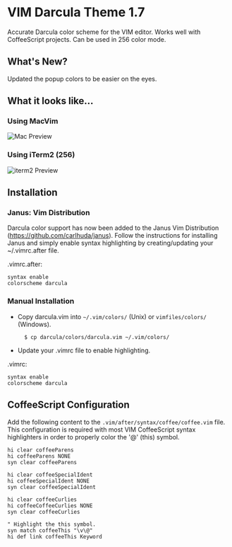# VIM Darcula Theme 1.7

Accurate Darcula color scheme for the VIM editor.  Works well with CoffeeScript projects.  Can be used in 256 color mode.

## What's New?

Updated the popup colors to be easier on the eyes.

## What it looks like...

### Using MacVim

![Mac Preview](https://raw.githubusercontent.com/blueshirts/darcula/master/images/darcula1.png)

### Using iTerm2 (256)

![iterm2 Preview](https://raw.githubusercontent.com/blueshirts/darcula/master/images/darcula2.png)

## Installation

### Janus: Vim Distribution

Darcula color support has now been added to the Janus Vim Distribution (https://github.com/carlhuda/janus).  Follow the instructions for installing Janus and simply enable syntax highlighting by creating/updating your ~/.vimrc.after file.

.vimrc.after:

    syntax enable
    colorscheme darcula
    
    
### Manual Installation

- Copy darcula.vim into `~/.vim/colors/` (Unix) or `vimfiles/colors/` (Windows).

        $ cp darcula/colors/darcula.vim ~/.vim/colors/

- Update your .vimrc file to enable highlighting.

.vimrc:

    syntax enable
    colorscheme darcula


## CoffeeScript Configuration

Add the following content to the `.vim/after/syntax/coffee/coffee.vim` file.  This configuration is required with most
VIM CoffeeScript syntax highlighters in order to properly color the '@' (this) symbol.

    hi clear coffeeParens
    hi coffeeParens NONE
    syn clear coffeeParens

    hi clear coffeeSpecialIdent
    hi coffeeSpecialIdent NONE
    syn clear coffeeSpecialIdent

    hi clear coffeeCurlies
    hi coffeeCoffeeCurlies NONE
    syn clear coffeeCurlies

    " Highlight the this symbol.
    syn match coffeeThis "\v\@"
    hi def link coffeeThis Keyword

